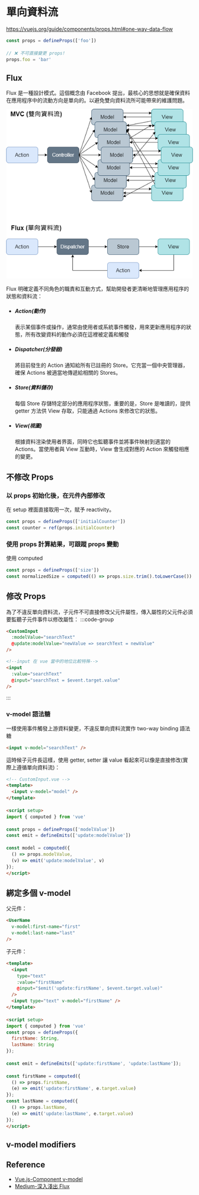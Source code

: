 # 單向資料流
https://vuejs.org/guide/components/props.html#one-way-data-flow
```js
const props = defineProps(['foo'])

// ❌ 不可直接變更 props!
props.foo = 'bar'
```
## Flux
Flux 是一種設計模式。這個概念由 Facebook 提出，最核心的思想就是確保資料在應用程序中的流動方向是單向的。以避免雙向資料流所可能帶來的維護問題。

![](./assert/flux.png)

Flux 明確定義不同角色的職責和互動方式，幫助開發者更清晰地管理應用程序的狀態和資料流：
- ##### Action(動作)
  表示某個事件或操作，通常由使用者或系統事件觸發，用來更新應用程序的狀態，所有改變資料的動作必須在這裡被定義和觸發
- ##### Dispatcher(分發器)
  將目前發生的 Action 通知給所有已註冊的 Store。它充當一個中央管理器，確保 Actions 被適當地傳遞給相關的 Stores。
- ##### Store(資料儲存)
  每個 Store 存儲特定部分的應用程序狀態，重要的是，Store 是唯讀的，提供 getter 方法供 View 存取，只能通過 Actions 來修改它的狀態。
- ##### View(視圖)
  根據資料渲染使用者界面，同時它也監聽事件並將事件映射到適當的 Actions。當使用者與 View 互動時，View 會生成對應的 Action 來觸發相應的變更。

## 不修改 Props 
### 以 props 初始化後，在元件內部修改
在 setup 裡面直接取用一次，賦予 reactivity。
```js
const props = defineProps(['initialCounter'])
const counter = ref(props.initialCounter)

```
### 使用 props 計算結果，可跟蹤 props 變動
使用 computed
```js
const props = defineProps(['size'])
const normalizedSize = computed(() => props.size.trim().toLowerCase())
```

## 修改 Props 
為了不違反單向資料流，子元件不可直接修改父元件屬性，傳入屬性的父元件必須要監聽子元件事件以修改屬性：
:::code-group
```html [一般元件]
<CustomInput
  :modelValue="searchText"
  @update:modelValue="newValue => searchText = newValue"
/>
```
```html [input]
<!--input 在 vue 當中的地位比較特殊-->
<input
  :value="searchText"
  @input="searchText = $event.target.value"
/>
```
:::
### v-model 語法糖
一樣使用事件觸發上游資料變更，不違反單向資料流實作 two-way binding 語法糖
```html [v-model]
<input v-model="searchText" />
```

這時候子元件長這樣，使用 getter, setter 讓 value 看起來可以像是直接修改(實際上遵循單向資料流)：
```html 
<!-- CustomInput.vue -->
<template>
  <input v-model="model" />
</template>

<script setup>
import { computed } from 'vue'

const props = defineProps(['modelValue'])
const emit = defineEmits(['update:modelValue'])

const model = computed({
  () => props.modelValue,
  (v) => emit('update:modelValue', v)
});
</script>
```
## 綁定多個 v-model 
父元件：
```html
<UserName
  v-model:first-name="first"
  v-model:last-name="last"
/>
```
子元件：
```html
<template>
  <input
    type="text"
    :value="firstName"
    @input="$emit('update:firstName', $event.target.value)"
  />
  <input type="text" v-model="firstName" />
</template>

<script setup>
import { computed } from 'vue'
const props = defineProps({
  firstName: String,
  lastName: String
});

const emit = defineEmits(['update:firstName', 'update:lastName']);

const firstName = computed({
  () => props.firstName,
  (e) => emit('update:firstName', e.target.value)
});
const lastName = computed({
  () => props.lastName,
  (e) => emit('update:lastName', e.target.value)
});
</script>
```
## v-model modifiers
## Reference
- [Vue.js-Component v-model](https://vuejs.org/guide/components/v-model.html)
- [Medium-深入淺出 Flux](https://medium.com/4cats-io/%E6%B7%B1%E5%85%A5%E6%B7%BA%E5%87%BA-flux-44a48c320e11)